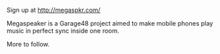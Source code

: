 Sign up at http://megaspkr.com/

Megaspeaker is a Garage48 project aimed to make mobile phones play music in perfect sync inside one room.

More to follow.